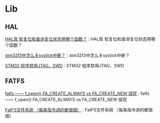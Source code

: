 # Lib

## HAL

[HAL库 软复位和查询复位状态用哪个函数？](http://www.stmcu.org.cn/module/forum/forum.php?mod=viewthread&tid=619398) : HAL库 软复位和查询复位状态用哪个函数？ 

[stm32f3中怎么关systick中断？](http://www.stmcu.org.cn/module/forum/thread-602143-1-1.html) : stm32f3中怎么关systick中断？ 

[STM32 程序禁用JTAG、SWD](https://blog.csdn.net/Soonjn/article/details/106868748) : STM32 程序禁用JTAG、SWD 


## FATFS

[fatfs —— f_open() FA_CREATE_ALWAYS vs FA_CREATE_NEW 探究](https://www.xuebuyuan.com/3227108.html) : fatfs —— f_open() FA_CREATE_ALWAYS vs FA_CREATE_NEW 探究 

[FatFS文件系统 （每条指令讲的都很细）](https://blog.csdn.net/limanjihe/article/details/52302711) : FatFS文件系统 （每条指令讲的都很细） 




